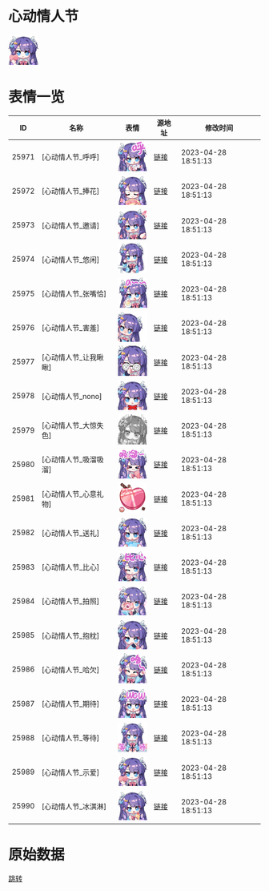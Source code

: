 # 心动情人节

<img src="./cover.png" height="60" alt="cover" />

# 表情一览

|ID|名称|表情|源地址|修改时间|
|----|----|----|----|----|
|25971|[心动情人节_呼呼]|<img src="./pic/025971_%5B心动情人节_呼呼%5D.png" height="60" alt="呼呼"/>|[链接](https://i0.hdslb.com/bfs/garb/item/af2d587f799b27f3054f12049a96d1c05b6a42d7.png)|2023-04-28 18:51:13|
|25972|[心动情人节_捧花]|<img src="./pic/025972_%5B心动情人节_捧花%5D.png" height="60" alt="捧花"/>|[链接](https://i0.hdslb.com/bfs/garb/item/e4e42ba3fabb0fd922f10c87722c76f915807b93.png)|2023-04-28 18:51:13|
|25973|[心动情人节_邀请]|<img src="./pic/025973_%5B心动情人节_邀请%5D.png" height="60" alt="邀请"/>|[链接](https://i0.hdslb.com/bfs/garb/item/584940f1ff0177e1138d024b470e7356a3d89345.png)|2023-04-28 18:51:13|
|25974|[心动情人节_悠闲]|<img src="./pic/025974_%5B心动情人节_悠闲%5D.png" height="60" alt="悠闲"/>|[链接](https://i0.hdslb.com/bfs/garb/item/0ad92b0cc97bcd3e961887e5a8c1b2ecf70a1de7.png)|2023-04-28 18:51:13|
|25975|[心动情人节_张嘴恰]|<img src="./pic/025975_%5B心动情人节_张嘴恰%5D.png" height="60" alt="张嘴恰"/>|[链接](https://i0.hdslb.com/bfs/garb/item/663ceb56732c80c36fd0666b4282cb8ad63291c7.png)|2023-04-28 18:51:13|
|25976|[心动情人节_害羞]|<img src="./pic/025976_%5B心动情人节_害羞%5D.png" height="60" alt="害羞"/>|[链接](https://i0.hdslb.com/bfs/garb/item/777a92f8b5e2edc7f5dfb7e39c5a6c3aeb5d219c.png)|2023-04-28 18:51:13|
|25977|[心动情人节_让我瞅瞅]|<img src="./pic/025977_%5B心动情人节_让我瞅瞅%5D.png" height="60" alt="让我瞅瞅"/>|[链接](https://i0.hdslb.com/bfs/garb/item/c0e03a68c844bf110d6b99f80a9463fa2ef568f2.png)|2023-04-28 18:51:13|
|25978|[心动情人节_nono]|<img src="./pic/025978_%5B心动情人节_nono%5D.png" height="60" alt="nono"/>|[链接](https://i0.hdslb.com/bfs/garb/item/bf72823c2938188c2cab38c3a0ccd91dd061f954.png)|2023-04-28 18:51:13|
|25979|[心动情人节_大惊失色]|<img src="./pic/025979_%5B心动情人节_大惊失色%5D.png" height="60" alt="大惊失色"/>|[链接](https://i0.hdslb.com/bfs/garb/item/f64182e8cec6daab0195f6bfa40079241a5726e2.png)|2023-04-28 18:51:13|
|25980|[心动情人节_吸溜吸溜]|<img src="./pic/025980_%5B心动情人节_吸溜吸溜%5D.png" height="60" alt="吸溜吸溜"/>|[链接](https://i0.hdslb.com/bfs/garb/item/171c121438afd409f51ca80b1a6bca1823997a62.png)|2023-04-28 18:51:13|
|25981|[心动情人节_心意礼物]|<img src="./pic/025981_%5B心动情人节_心意礼物%5D.png" height="60" alt="心意礼物"/>|[链接](https://i0.hdslb.com/bfs/garb/item/21aa934f573e2b1758b0e27c92c032eddc26eb2a.png)|2023-04-28 18:51:13|
|25982|[心动情人节_送礼]|<img src="./pic/025982_%5B心动情人节_送礼%5D.png" height="60" alt="送礼"/>|[链接](https://i0.hdslb.com/bfs/garb/item/868bc0023201e843f7972ab05df5736c6a05c2f9.png)|2023-04-28 18:51:13|
|25983|[心动情人节_比心]|<img src="./pic/025983_%5B心动情人节_比心%5D.png" height="60" alt="比心"/>|[链接](https://i0.hdslb.com/bfs/garb/item/8c2ca79db310a6d157ec4d0efaea1dbd36c7c1aa.png)|2023-04-28 18:51:13|
|25984|[心动情人节_拍照]|<img src="./pic/025984_%5B心动情人节_拍照%5D.png" height="60" alt="拍照"/>|[链接](https://i0.hdslb.com/bfs/garb/item/de146fc0a94df2fb8bc1528654245864469435d7.png)|2023-04-28 18:51:13|
|25985|[心动情人节_抱枕]|<img src="./pic/025985_%5B心动情人节_抱枕%5D.png" height="60" alt="抱枕"/>|[链接](https://i0.hdslb.com/bfs/garb/item/1aef0025d17e1608a4626159f31aeba2db62b013.png)|2023-04-28 18:51:13|
|25986|[心动情人节_哈欠]|<img src="./pic/025986_%5B心动情人节_哈欠%5D.png" height="60" alt="哈欠"/>|[链接](https://i0.hdslb.com/bfs/garb/item/b102163246fd34bd41a2f349d482c479fc546b27.png)|2023-04-28 18:51:13|
|25987|[心动情人节_期待]|<img src="./pic/025987_%5B心动情人节_期待%5D.png" height="60" alt="期待"/>|[链接](https://i0.hdslb.com/bfs/garb/item/8ccc6b41f105656b61c06a621e08dd4486511369.png)|2023-04-28 18:51:13|
|25988|[心动情人节_等待]|<img src="./pic/025988_%5B心动情人节_等待%5D.png" height="60" alt="等待"/>|[链接](https://i0.hdslb.com/bfs/garb/item/8af5c68e867cf94e757152aeffc71717798ebf11.png)|2023-04-28 18:51:13|
|25989|[心动情人节_示爱]|<img src="./pic/025989_%5B心动情人节_示爱%5D.png" height="60" alt="示爱"/>|[链接](https://i0.hdslb.com/bfs/garb/item/5425f3b6ba11241300137504ca534c8e7a4b6f2f.png)|2023-04-28 18:51:13|
|25990|[心动情人节_冰淇淋]|<img src="./pic/025990_%5B心动情人节_冰淇淋%5D.png" height="60" alt="冰淇淋"/>|[链接](https://i0.hdslb.com/bfs/garb/item/d176529d0860af4d24f862db9de81afa3f29f8e5.png)|2023-04-28 18:51:13|

# 原始数据

[跳转](./raw.json)

